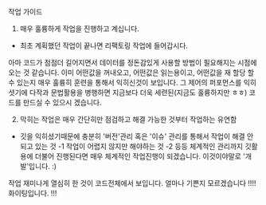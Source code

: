 작업 가이드

1. 매우 훌륭하게 작업을 진행하고 계십니다.
- 최초 계획했던 작업이 끝나면 리팩토링 작업에 들어갑시다.

아마 코드가 점점더 길어지면서 데이터를 정돈감있게 사용할 방법이 필요해지는 시점에 오는 것 같습니다.
이미 어떤값을 꺼내오고, 어떤값은 읽는용이고, 어떤값을 재 할당 할 수 있는지 매우 훌륭히 훈련을 통해서 익히신것이 보입니다.
그 제어의 퍼포먼스를 익히셧기에 다작과 문법활용을 병행하면 지금보다 더욱 세련된(지금도 훌륭하지만 ㅎㅎ) 코드를 만드실 수 있으시 겠습니다.

2. 막히는 작업은 매우 간단히만 점검하고 해결 가능한 것부터 작업하는 유연함
- 깃을 익히셨기때문에 충분히 '버전'관리 혹은 '이슈' 관리를 통해서
작업이 해결 안되고 있는 것 -1
작업이 어렵지 않지만 해야하는 것 -2
등등 체계적인 관리까지 깃활용에 더불어 진행된다면 매우 체계적인 작업진행이 되겠습니다.
이것이야말로 '개발'입니다. :)

작업 재미나게 열심히 한 것이 코드전체에서 보입니다. 
얼마나 기쁜지 모르겠습니다 !!!! 화이팅입니다. !!!
